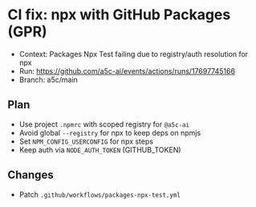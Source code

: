 # CI fix: npx with GitHub Packages (GPR)

- Context: Packages Npx Test failing due to registry/auth resolution for npx
- Run: https://github.com/a5c-ai/events/actions/runs/17697745166
- Branch: a5c/main

## Plan

- Use project `.npmrc` with scoped registry for `@a5c-ai`
- Avoid global `--registry` for npx to keep deps on npmjs
- Set `NPM_CONFIG_USERCONFIG` for npx steps
- Keep auth via `NODE_AUTH_TOKEN` (GITHUB_TOKEN)

## Changes

- Patch `.github/workflows/packages-npx-test.yml`
